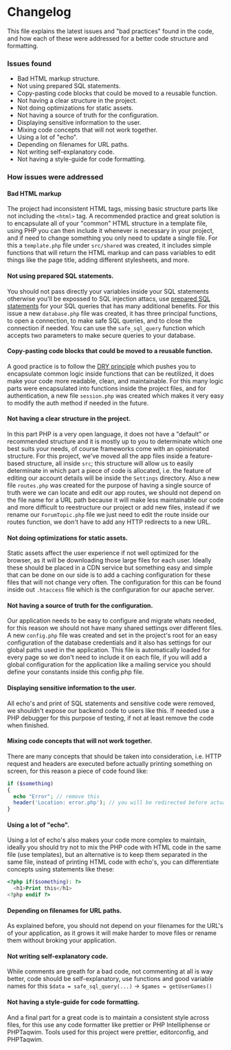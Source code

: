 # Changelog

This file explains the latest issues and "bad practices" found in the code, and
how each of these were addressed for a better code structure and formatting.

### Issues found

-   Bad HTML markup structure.
-   Not using prepared SQL statements.
-   Copy-pasting code blocks that could be moved to a reusable function.
-   Not having a clear structure in the project.
-   Not doing optimizations for static assets.
-   Not having a source of truth for the configuration.
-   Displaying sensitive information to the user.
-   Mixing code concepts that will not work together.
-   Using a lot of "echo".
-   Depending on filenames for URL paths.
-   Not writing self-explanatory code.
-   Not having a style-guide for code formatting.

### How issues were addressed

#### Bad HTML markup

The project had inconsistent HTML tags, missing basic structure parts like not including the `<html>` tag. A recommended practice and great solution is to encapsulate all of your "common" HTML structure in a template file, using PHP you can then include it whenever is necessary in your project, and if need to change something you only need to update a single file. For this a `template.php` file under `src/shared` was created, it includes simple functions that will return the HTML markup and can pass variables to edit things like the page title, adding different stylesheets, and more.

#### Not using prepared SQL statements.

You should not pass directly your variables inside your SQL statements otherwise you'll be expossed to SQL injection attacs, use [prepared SQL statements](https://www.php.net/manual/en/mysqli.quickstart.prepared-statements.php) for your SQL queries that has many additional benefits. For this issue a new `database.php` file was created, it has three principal functions, to open a connection, to make safe SQL queries, and to close the connection if needed. You can use the `safe_sql_query` function which accepts two parameters to make secure queries to your database.

#### Copy-pasting code blocks that could be moved to a reusable function.

A good practice is to follow the [DRY principle](https://en.wikipedia.org/wiki/Don%27t_repeat_yourself) which pushes you to encapsulate common logic inside functions that can be reutilized, it does make your code more readable, clean, and maintainable. For this many logic parts were encapsulated into functions inside the project files, and for authentication, a new file `session.php` was created which makes it very easy to modify the auth method if needed in the future.

#### Not having a clear structure in the project.

In this part PHP is a very open language, it does not have a "default" or recommended structure and it is mostly up to you to determinate which one best suits your needs, of course frameworks come with an opinionated structure. For this project, we've moved all the app files inside a feature-based structure, all inside `src`; this structure will allow us to easily determinate in which part a piece of code is allocated, i.e. the feature of editing our account details will be inside the `Settings` directory. Also a new file `routes.php` was created for the purpose of having a single source of truth were we can locate and edit our app routes, we should not depend on the file name for a URL path because it will make less maintainable our code and more difficult to reestructure our project or add new files, instead if we rename our `ForumTopic.php` file we just need to edit the route inside our routes function, we don't have to add any HTTP redirects to a new URL.

#### Not doing optimizations for static assets.

Static assets affect the user experience if not well optimized for the browser, as it will be downloading those large files for each user. Ideally these should be placed in a CDN service but something easy and simple that can be done on our side is to add a caching configuration for these files that will not change very often. The configuration for this can be found inside out `.htaccess` file which is the configuration for our apache server.

#### Not having a source of truth for the configuration.

Our application needs to be easy to configure and migrate whats needed, for this reason we should not have many shared settings over different files. A new `config.php` file was created and set in the project's root for an easy configuration of the database credentials and it also has settings for our global paths used in the application. This file is automatically loaded for every page so we don't need to include it on each file, if you will add a global configuration for the application like a mailing service you should define your constants inside this config.php file.

#### Displaying sensitive information to the user.

All echo's and print of SQL statements and sensitive code were removed, we shouldn't expose our backend code to users like this. If needed use a PHP debugger for this purpose of testing, if not at least remove the code when finished.

#### Mixing code concepts that will not work together.

There are many concepts that should be taken into consideration, i.e. HTTP request and headers are executed before actually printing something on screen, for this reason a piece of code found like:

```php
if ($something)
{
  echo "Error"; // remove this
  header('Location: error.php'); // you will be redirected before actually seeing the "Error" message
}
```

#### Using a lot of "echo".

Using a lot of echo's also makes your code more complex to maintain, ideally you should try not to mix the PHP code with HTML code in the same file (use templates), but an alternative is to keep them separated in the same file, instead of printing HTML code with echo's, you can differentiate concepts using statements like these:

```php
<?php if($something): ?>
  <h1>Print this</h1>
<?php endif ?>
```

#### Depending on filenames for URL paths.

As explained before, you should not depend on your filenames for the URL's of your application, as it grows it will make harder to move files or rename them without broking your application.

#### Not writing self-explanatory code.

While comments are greath for a bad code, not commenting at all is way better, code should be self-explanatory, use functions and good variable names for this `$data = safe_sql_query(...)` -> `$games = getUserGames()`

#### Not having a style-guide for code formatting.

And a final part for a great code is to maintain a consistent style across files, for this use any code formatter like prettier or PHP Intelliphense or PHPTaqwim. Tools used for this project were prettier, editorconfig, and PHPTaqwim.
